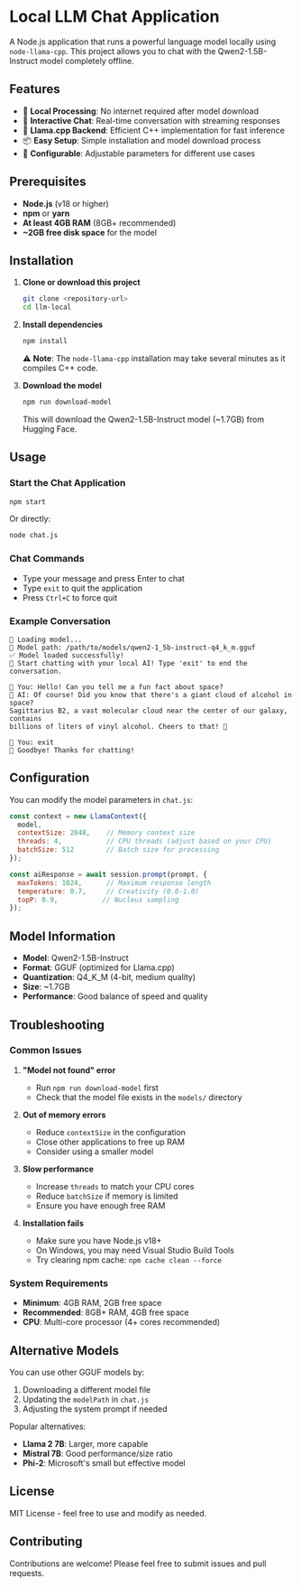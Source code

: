 # Local LLM Chat Application

A Node.js application that runs a powerful language model locally using `node-llama-cpp`. This project allows you to chat with the Qwen2-1.5B-Instruct model completely offline.

## Features

- 🚀 **Local Processing**: No internet required after model download
- 💬 **Interactive Chat**: Real-time conversation with streaming responses
- 🦙 **Llama.cpp Backend**: Efficient C++ implementation for fast inference
- 📦 **Easy Setup**: Simple installation and model download process
- 🔧 **Configurable**: Adjustable parameters for different use cases

## Prerequisites

- **Node.js** (v18 or higher)
- **npm** or **yarn**
- **At least 4GB RAM** (8GB+ recommended)
- **~2GB free disk space** for the model

## Installation

1. **Clone or download this project**
   ```bash
   git clone <repository-url>
   cd llm-local
   ```

2. **Install dependencies**
   ```bash
   npm install
   ```
   
   ⚠️ **Note**: The `node-llama-cpp` installation may take several minutes as it compiles C++ code.

3. **Download the model**
   ```bash
   npm run download-model
   ```
   
   This will download the Qwen2-1.5B-Instruct model (~1.7GB) from Hugging Face.

## Usage

### Start the Chat Application

```bash
npm start
```

Or directly:
```bash
node chat.js
```

### Chat Commands

- Type your message and press Enter to chat
- Type `exit` to quit the application
- Press `Ctrl+C` to force quit

### Example Conversation

```
🦙 Loading model...
📁 Model path: /path/to/models/qwen2-1_5b-instruct-q4_k_m.gguf
✅ Model loaded successfully!
💬 Start chatting with your local AI! Type 'exit' to end the conversation.

🤖 You: Hello! Can you tell me a fun fact about space?
🤖 AI: Of course! Did you know that there's a giant cloud of alcohol in space? 
Sagittarius B2, a vast molecular cloud near the center of our galaxy, contains 
billions of liters of vinyl alcohol. Cheers to that! 🚀

🤖 You: exit
👋 Goodbye! Thanks for chatting!
```

## Configuration

You can modify the model parameters in `chat.js`:

```javascript
const context = new LlamaContext({ 
  model, 
  contextSize: 2048,    // Memory context size
  threads: 4,           // CPU threads (adjust based on your CPU)
  batchSize: 512        // Batch size for processing
});

const aiResponse = await session.prompt(prompt, {
  maxTokens: 1024,      // Maximum response length
  temperature: 0.7,     // Creativity (0.0-1.0)
  topP: 0.9,           // Nucleus sampling
});
```

## Model Information

- **Model**: Qwen2-1.5B-Instruct
- **Format**: GGUF (optimized for Llama.cpp)
- **Quantization**: Q4_K_M (4-bit, medium quality)
- **Size**: ~1.7GB
- **Performance**: Good balance of speed and quality

## Troubleshooting

### Common Issues

1. **"Model not found" error**
   - Run `npm run download-model` first
   - Check that the model file exists in the `models/` directory

2. **Out of memory errors**
   - Reduce `contextSize` in the configuration
   - Close other applications to free up RAM
   - Consider using a smaller model

3. **Slow performance**
   - Increase `threads` to match your CPU cores
   - Reduce `batchSize` if memory is limited
   - Ensure you have enough free RAM

4. **Installation fails**
   - Make sure you have Node.js v18+
   - On Windows, you may need Visual Studio Build Tools
   - Try clearing npm cache: `npm cache clean --force`

### System Requirements

- **Minimum**: 4GB RAM, 2GB free space
- **Recommended**: 8GB+ RAM, 4GB free space
- **CPU**: Multi-core processor (4+ cores recommended)

## Alternative Models

You can use other GGUF models by:
1. Downloading a different model file
2. Updating the `modelPath` in `chat.js`
3. Adjusting the system prompt if needed

Popular alternatives:
- **Llama 2 7B**: Larger, more capable
- **Mistral 7B**: Good performance/size ratio
- **Phi-2**: Microsoft's small but effective model

## License

MIT License - feel free to use and modify as needed.

## Contributing

Contributions are welcome! Please feel free to submit issues and pull requests.
